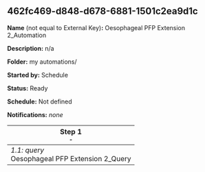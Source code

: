 ## 462fc469-d848-d678-6881-1501c2ea9d1c

**Name** (not equal to External Key)**:** Oesophageal PFP Extension 2_Automation

**Description:** n/a

**Folder:** my automations/

**Started by:** Schedule

**Status:** Ready

**Schedule:** Not defined

**Notifications:** _none_


| Step 1<br>_<small>-</small>_ |
| --- |
| _1.1: query_<br>Oesophageal PFP Extension 2_Query |
